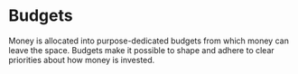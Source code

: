 # Budgets
Money is allocated into purpose-dedicated budgets from which money can leave the space. Budgets make it possible to shape and adhere to clear priorities about how money is invested.